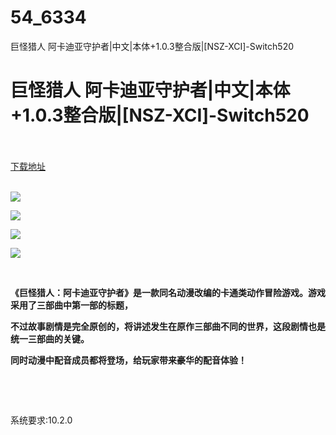 # 54_6334
巨怪猎人 阿卡迪亚守护者|中文|本体+1.0.3整合版|[NSZ-XCI]-Switch520
# 巨怪猎人 阿卡迪亚守护者|中文|本体+1.0.3整合版|[NSZ-XCI]-Switch520
 <br/></br>
[下载地址](https://www.switch520.cc/article/6334 "下载地址")
<br/></br>

<p><strong><img src="https://www.switch520.cc/muke_img/upload_art_editor_20200927-1_6831b69005514ba3112c1ac4726a6bb4.jpg"></strong></p>
<p><strong><img src="https://www.switch520.cc/muke_img/upload_art_editor_20200927-1_39beabc1a4ee6e7ef216787dfe5f499b.jpg"></strong></p>
<p><strong><img src="https://www.switch520.cc/muke_img/upload_art_editor_20200927-1_6181bd251fab750306309a01d7f82686.jpg"></strong></p>
<p><strong><img src="https://www.switch520.cc/muke_img/upload_art_editor_20200927-1_b8c91739961052bcce24f62a231fd551.jpg"></strong></p>
<p>&nbsp;</p>
<p><strong>《巨怪猎人：阿卡迪亚守护者》是一款同名动漫改编的卡通类动作冒险游戏。游戏采用了三部曲中第一部的标题，</strong></p>
<p><strong>不过故事剧情是完全原创的，将讲述发生在原作三部曲不同的世界，这段剧情也是统一三部曲的关键。</strong></p>
<p><strong>同时动漫中配音成员都将登场，给玩家带来豪华的配音体验！</strong></p>
<p>&nbsp;</p>
<p>&nbsp;</p>
<p>系统要求:10.2.0</p>



<p>&nbsp;</p>
